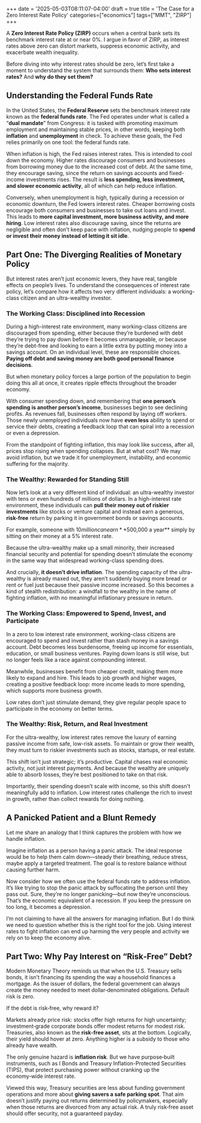 +++
date = '2025-05-03T08:11:07-04:00'
draft = true
title = 'The Case for a Zero Interest Rate Policy'
categories=["economics"]
tags=["MMT", "ZIRP"]
+++


A **Zero Interest Rate Policy (ZIRP)** occurs when a central bank sets its benchmark interest rate at or near 0%. I argue in favor of ZIRP, as interest rates above zero can distort markets, suppress economic activity, and exacerbate wealth inequality.

Before diving into why interest rates should be zero, let’s first take a moment to understand the system that surrounds them: **Who sets interest rates?** And **why do they set them?**

## Understanding the Federal Funds Rate
In the United States, the **Federal Reserve** sets the benchmark interest rate known as the **federal funds rate**. The Fed operates under what is called a “**dual mandate**” from Congress: it is tasked with promoting maximum employment and maintaining stable prices, in other words, keeping both **inflation** and **unemployment** in check. To achieve these goals, the Fed relies primarily on one tool: the federal funds rate.

When inflation is high, the Fed raises interest rates. This is intended to cool down the economy. Higher rates discourage consumers and businesses from borrowing money due to the increased cost of debt. At the same time, they encourage saving, since the return on savings accounts and fixed-income investments rises. The result is **less spending, less investment, and slower economic activity**, all of which can help reduce inflation.

Conversely, when unemployment is high, typically during a recession or economic downturn, the Fed lowers interest rates. Cheaper borrowing costs encourage both consumers and businesses to take out loans and invest. This leads to **more capital investment, more business activity, and more hiring**. Low interest rates also discourage saving, since the returns are negligible and often don’t keep pace with inflation, nudging people to **spend or invest their money instead of letting it sit idle**.

## Part One: The Diverging Realities of Monetary Policy
But interest rates aren’t just economic levers, they have real, tangible effects on people’s lives.
To understand the consequences of interest rate policy, let’s compare how it affects two very different individuals: a working-class citizen and an ultra-wealthy investor.

### The Working Class: Disciplined into Recession
During a high-interest rate environment, many working-class citizens are discouraged from spending, either because they’re burdened with debt they’re trying to pay down before it becomes unmanageable, or because they’re debt-free and looking to earn a little extra by putting money into a savings account. On an individual level, these are responsible choices. **Paying off debt and saving money are both good personal finance decisions**.

But when monetary policy forces a large portion of the population to begin doing this all at once, it creates ripple effects throughout the broader economy.

With consumer spending down, and remembering that **one person’s spending is another person’s income**, businesses begin to see declining profits. As revenues fall, businesses often respond by laying off workers. Those newly unemployed individuals now have **even less** ability to spend or service their debts, creating a feedback loop that can spiral into a recession or even a depression.

From the standpoint of fighting inflation, this may look like success, after all, prices stop rising when spending collapses. But at what cost? We may avoid inflation, but we trade it for unemployment, instability, and economic suffering for the majority.

### The Wealthy: Rewarded for Standing Still
Now let’s look at a very different kind of individual: an ultra-wealthy investor with tens or even hundreds of millions of dollars. In a high-interest rate environment, these individuals can **pull their money out of riskier investments** like stocks or venture capital and instead earn a generous, **risk-free** return by parking it in government bonds or savings accounts.

For example, someone with $10 million can earn **$500,000 a year** simply by sitting on their money at a 5% interest rate.

Because the ultra-wealthy make up a small minority, their increased financial security and potential for spending doesn’t stimulate the economy in the same way that widespread working-class spending does.

And crucially, **it doesn’t drive inflation**. The spending capacity of the ultra-wealthy is already maxed out, they aren’t suddenly buying more bread or rent or fuel just because their passive income increased. So this becomes a kind of stealth redistribution: a windfall to the wealthy in the name of fighting inflation, with no meaningful inflationary pressure in return.

### The Working Class: Empowered to Spend, Invest, and Participate
In a zero to low interest rate environment, working-class citizens are encouraged to spend and invest rather than stash money in a savings account. Debt becomes less burdensome, freeing up income for essentials, education, or small business ventures. Paying down loans is still wise, but no longer feels like a race against compounding interest.

Meanwhile, businesses benefit from cheaper credit, making them more likely to expand and hire. This leads to job growth and higher wages, creating a positive feedback loop: more income leads to more spending, which supports more business growth.

Low rates don’t just stimulate demand, they give regular people space to participate in the economy on better terms.

### The Wealthy: Risk, Return, and Real Investment
For the ultra-wealthy, low interest rates remove the luxury of earning passive income from safe, low-risk assets. To maintain or grow their wealth, they must turn to riskier investments such as stocks, startups, or real estate.

This shift isn’t just strategic; it’s productive. Capital chases real economic activity, not just interest payments. And because the wealthy are uniquely able to absorb losses, they’re best positioned to take on that risk.

Importantly, their spending doesn’t scale with income, so this shift doesn't meaningfully add to inflation. Low interest rates challenge the rich to invest in growth, rather than collect rewards for doing nothing.

## A Panicked Patient and a Blunt Remedy
Let me share an analogy that I think captures the problem with how we handle inflation.

Imagine inflation as a person having a panic attack. The ideal response would be to help them calm down—steady their breathing, reduce stress, maybe apply a targeted treatment. The goal is to restore balance without causing further harm.

Now consider how we often use the federal funds rate to address inflation. It’s like trying to stop the panic attack by suffocating the person until they pass out. Sure, they’re no longer panicking—but now they’re unconscious. That’s the economic equivalent of a recession. If you keep the pressure on too long, it becomes a depression.

I’m not claiming to have all the answers for managing inflation. But I do think we need to question whether this is the right tool for the job. Using interest rates to fight inflation can end up harming the very people and activity we rely on to keep the economy alive.

## Part Two: Why Pay Interest on “Risk‑Free” Debt?
Modern Monetary Theory reminds us that when the U.S. Treasury sells bonds, it isn’t financing its spending the way a household finances a mortgage. As the issuer of dollars, the federal government can always create the money needed to meet dollar‑denominated obligations. Default risk is zero.

If the debt is risk‑free, why reward it?

Markets already price risk: stocks offer high returns for high uncertainty; investment‑grade corporate bonds offer modest returns for modest risk. Treasuries, also known as the **risk‑free asset**, sits at the bottom. Logically, their yield should hover at zero. Anything higher is a subsidy to those who already have wealth.

The only genuine hazard is **inflation risk**. But we have purpose‑built instruments, such as I Bonds and Treasury Inflation-Protected Securities (TIPS), that protect purchasing power without cranking up the economy‑wide interest rate.

Viewed this way, Treasury securities are less about funding government operations and more about **giving savers a safe parking spot**. That aim doesn’t justify paying out returns determined by policymakers, especially when those returns are divorced from any actual risk. A truly risk‑free asset should offer security, not a guaranteed payday.
